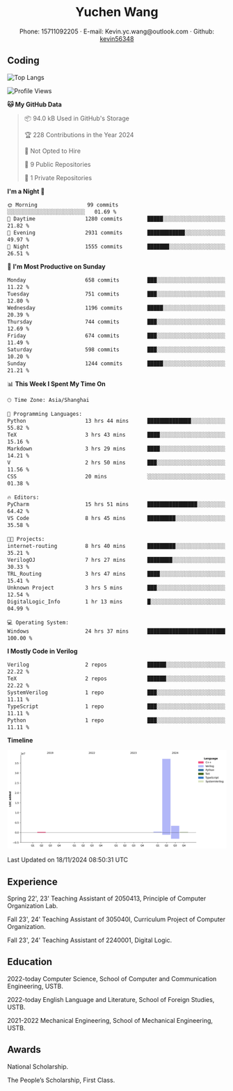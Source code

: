  <center>
     <h1>Yuchen Wang</h1>
     <div>
         <span>
             Phone:
             15711092205
         </span>
         ·
         <span>
             E-mail:
             Kevin.yc.wang@outlook.com
         </span>
         ·
         <span>
             Github:
             <a href="https://github.com/kevin56348">kevin56348</a>
         </span>
     </div>
 </center>

## Coding

![Top Langs](https://github-readme-stats.vercel.app/api/top-langs/?username=kevin56348)

<!--START_SECTION:waka-->
![Profile Views](http://img.shields.io/badge/Profile%20Views-2-blue)

**🐱 My GitHub Data** 

> 📦 94.0 kB Used in GitHub's Storage 
 > 
> 🏆 228 Contributions in the Year 2024
 > 
> 🚫 Not Opted to Hire
 > 
> 📜 9 Public Repositories 
 > 
> 🔑 1 Private Repositories 
 > 
**I'm a Night 🦉** 

```text
🌞 Morning                99 commits          ░░░░░░░░░░░░░░░░░░░░░░░░░   01.69 % 
🌆 Daytime                1280 commits        █████░░░░░░░░░░░░░░░░░░░░   21.82 % 
🌃 Evening                2931 commits        ████████████░░░░░░░░░░░░░   49.97 % 
🌙 Night                  1555 commits        ███████░░░░░░░░░░░░░░░░░░   26.51 % 
```
📅 **I'm Most Productive on Sunday** 

```text
Monday                   658 commits         ███░░░░░░░░░░░░░░░░░░░░░░   11.22 % 
Tuesday                  751 commits         ███░░░░░░░░░░░░░░░░░░░░░░   12.80 % 
Wednesday                1196 commits        █████░░░░░░░░░░░░░░░░░░░░   20.39 % 
Thursday                 744 commits         ███░░░░░░░░░░░░░░░░░░░░░░   12.69 % 
Friday                   674 commits         ███░░░░░░░░░░░░░░░░░░░░░░   11.49 % 
Saturday                 598 commits         ███░░░░░░░░░░░░░░░░░░░░░░   10.20 % 
Sunday                   1244 commits        █████░░░░░░░░░░░░░░░░░░░░   21.21 % 
```


📊 **This Week I Spent My Time On** 

```text
🕑︎ Time Zone: Asia/Shanghai

💬 Programming Languages: 
Python                   13 hrs 44 mins      ██████████████░░░░░░░░░░░   55.82 % 
TeX                      3 hrs 43 mins       ████░░░░░░░░░░░░░░░░░░░░░   15.16 % 
Markdown                 3 hrs 29 mins       ████░░░░░░░░░░░░░░░░░░░░░   14.21 % 
V                        2 hrs 50 mins       ███░░░░░░░░░░░░░░░░░░░░░░   11.56 % 
CSS                      20 mins             ░░░░░░░░░░░░░░░░░░░░░░░░░   01.38 % 

🔥 Editors: 
PyCharm                  15 hrs 51 mins      ████████████████░░░░░░░░░   64.42 % 
VS Code                  8 hrs 45 mins       █████████░░░░░░░░░░░░░░░░   35.58 % 

🐱‍💻 Projects: 
internet-routing         8 hrs 40 mins       █████████░░░░░░░░░░░░░░░░   35.21 % 
VerilogOJ                7 hrs 27 mins       ████████░░░░░░░░░░░░░░░░░   30.33 % 
TRL_Routing              3 hrs 47 mins       ████░░░░░░░░░░░░░░░░░░░░░   15.41 % 
Unknown Project          3 hrs 5 mins        ███░░░░░░░░░░░░░░░░░░░░░░   12.54 % 
DigitalLogic_Info        1 hr 13 mins        █░░░░░░░░░░░░░░░░░░░░░░░░   04.99 % 

💻 Operating System: 
Windows                  24 hrs 37 mins      █████████████████████████   100.00 % 
```

**I Mostly Code in Verilog** 

```text
Verilog                  2 repos             ██████░░░░░░░░░░░░░░░░░░░   22.22 % 
TeX                      2 repos             ██████░░░░░░░░░░░░░░░░░░░   22.22 % 
SystemVerilog            1 repo              ███░░░░░░░░░░░░░░░░░░░░░░   11.11 % 
TypeScript               1 repo              ███░░░░░░░░░░░░░░░░░░░░░░   11.11 % 
Python                   1 repo              ███░░░░░░░░░░░░░░░░░░░░░░   11.11 % 
```



**Timeline**

![Lines of Code chart](https://raw.githubusercontent.com/kevin56348/kevin56348/main/assets/bar_graph.png)


 Last Updated on 18/11/2024 08:50:31 UTC
<!--END_SECTION:waka-->

## Experience 

Spring 22', 23' Teaching Assistant of 2050413, Principle of Computer Organization Lab.

Fall 23', 24' Teaching Assistant of 305040I, Curriculum Project of Computer Organization.

Fall 23', 24' Teaching Assistant of 2240001, Digital Logic.

## Education

2022-today Computer Science, School of Computer and Communication Engineering, USTB.

2022-today English Language and Literature, School of Foreign Studies, USTB.

2021-2022 Mechanical Engineering, School of Mechanical Engineering, USTB.

## Awards

National Scholarship.

The People’s Scholarship, First Class.
